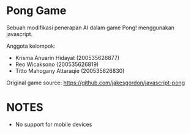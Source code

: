 # Pong Game

Sebuah modifikasi penerapan AI dalam game Pong! menggunakan javascript.

Anggota kelompok:

- Krisma Anuarin Hidayat (200535626877)
- Reo Wicaksono (200535626819)
- Titto Mahogany Attaraqie (200535626830)


Original game source: https://github.com/jakesgordon/javascript-pong

# NOTES

- No support for mobile devices
